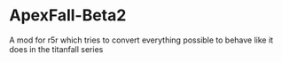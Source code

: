 # ApexFall-Beta2
A mod for r5r which tries to convert everything possible to behave like it does in the titanfall series
